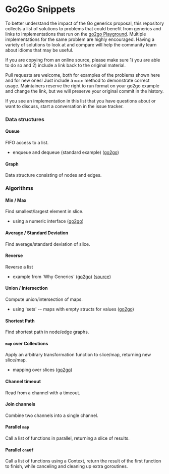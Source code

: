 # Go2Go Snippets

To better understand the impact of the Go generics proposal, this repository collects a list of solutions to problems that could benefit from generics and links to implementations that run on the [go2go Playground](https://go2goplay.golang.org/p/rC4sofqXuA5). Multiple implementations for the same problem are highly encouraged. Having a variety of solutions to look at and compare will help the community learn about idioms that may be useful.

If you are copying from an online source, please make sure 1) you are able to do so and 2) include a link back to the original material.

Pull requests are welcome, both for examples of the problems shown here and for new ones! Just include a `main` method to demonstrate correct usage. Maintainers reserve the right to run format on your go2go example and change the link, but we will preserve your original commit in the history.

If you see an implementation in this list that you have questions about or want to discuss, start a conversation in the issue tracker.

### Data structures

#### Queue
FIFO access to a list.

* enqueue and dequeue (standard example) ([go2go](https://go2goplay.golang.org/p/WU9wGGNraGB))

#### Graph
Data structure consisting of nodes and edges.

### Algorithms

#### Min / Max
Find smallest/largest element in slice.

* using a numeric interface ([go2go](https://go2goplay.golang.org/p/-SpQWxkaubc))

#### Average / Standard Deviation
Find average/standard deviation of slice.

#### Reverse
Reverse a list

* example from 'Why Generics' ([go2go](https://go2goplay.golang.org/p/birTLemLU3l)) ([source](https://blog.golang.org/why-generics))

#### Union / Intersection
Compute union/intersection of maps.

* using 'sets' -- maps with empty structs for values ([go2go](https://go2goplay.golang.org/p/8D4zmkrUkkK))

#### Shortest Path
Find shortest path in node/edge graphs.

#### `map` over Collections
Apply an arbitrary transformation function to slice/map, returning new slice/map.

* mapping over slices ([go2go](https://go2goplay.golang.org/p/5fxKKfXYCMK))

#### Channel timeout
Read from a channel with a timeout.

#### Join channels
Combine two channels into a single channel.

#### Parallel `map`
Call a list of functions in parallel, returning a slice of results.

#### Parallel `oneOf` 
Call a list of functions using a Context, return the result of the first function to finish, while canceling and cleaning up extra goroutines.
